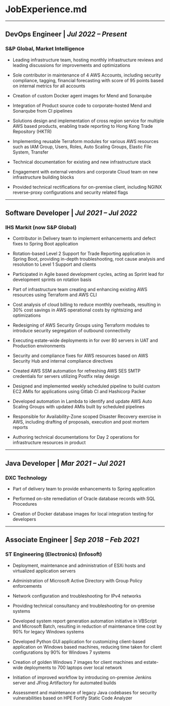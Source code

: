 # JobExperience.md
---

## DevOps Engineer | *Jul 2022 – Present*
### S&P Global, Market Intelligence
-	Leading infrastructure team, hosting monthly infrastructure reviews and leading discussions for improvements and optimizations

-	Sole contributor in maintenance of 4 AWS Accounts, including security compliance, tagging, financial forecasting with score of 95 points based on internal metrics for all accounts

-	Creation of custom Docker agent images for Mend and Sonarqube

-	Integration of Product source code to corporate-hosted Mend and Sonarqube from CI pipelines

-	Solutions design and implementation of cross region service for multiple AWS based products, enabling trade reporting to Hong Kong Trade Repository (HKTR)

-	Implementing reusable Terraform modules for various AWS resources such as IAM Group, Users, Roles, Auto Scaling Groups, Elastic File System, Transfer

-	Technical documentation for existing and new infrastructure stack

-	Engagement with external vendors and corporate Cloud team on new infrastructure building blocks

-	Provided technical rectifications for on-premise client, including NGINX reverse-proxy configurations and security related flags

----

## Software Developer | *Jul 2021 – Jul 2022*
### IHS Markit (now S&P Global)
-	Contributor in Delivery team to implement enhancements and defect fixes to Spring Boot application

-	Rotation-based Level 2 Support for Trade Reporting application in Spring Boot, providing in-depth troubleshooting, root cause analysis and resolution to Level 1 Support and clients

-	Participated in Agile based development cycles, acting as Sprint lead for development sprints on rotation basis

-	Part of infrastructure team creating and enhancing existing AWS resources using Terraform and AWS CLI

-	Cost analysis of cloud billing to reduce monthly overheads, resulting in 30% cost savings in AWS operational costs by rightsizing and optimizations

-	Redesigning of AWS Security Groups using Terraform modules to introduce security segregation of outbound connectivity

-	Executing estate-wide deployments in for over 80 servers in UAT and Production environments

-	Security and compliance fixes for AWS resources based on AWS Security Hub and internal compliance directives

-	Created AWS SSM automation for refreshing AWS SES SMTP credentials for servers utilizing Postfix relay design

-	Designed and implemented weekly scheduled pipeline to build custom EC2 AMIs for applications using Gitlab CI and Hashicorp Packer

-	Developed automation in Lambda to identify and update AWS Auto Scaling Groups with updated AMIs built by scheduled pipelines

-	Responsible for Availability-Zone scoped Disaster Recovery exercise in AWS, including drafting of proposals, execution and post mortem reports

-	Authoring technical documentations for Day 2 operations for infrastructure resources in product

---

## Java Developer | *Mar 2021 – Jul 2021*
### DXC Technology
-	Part of delivery team to provide enhancements to Spring application

-	Performed on-site remediation of Oracle database records with SQL Procedures

-	Creation of Docker database images for local integration testing for developers

---

## Associate Engineer | *Sep 2018 – Feb 2021*
### ST Engineering (Electronics) (Infosoft)
-	Deployment, maintenance and administration of ESXi hosts and virtualized application servers

-	Administration of Microsoft Active Directory with Group Policy enforcements

-	Network configuration and troubleshooting for IPv4 networks

-	Providing technical consultancy and troubleshooting for on-premise systems

-	Developed system report generation automation initiative in VBScript and Microsoft Batch, resulting in reduction of maintenance time cost by 90% for legacy Windows systems

-	Developed Python GUI application for customizing client-based application on Windows based machines, reducing time taken for client configurations by 90% for Windows 7 systems

-	Creation of golden Windows 7 images for client machines and estate-wide deployments to 700 laptops over local network

-	Initiation of improved workflow by introducing on-premise Jenkins server and JFrog Artifactory for automated builds

-	Assessment and maintenance of legacy Java codebases for security vulnerabilities based on HPE Fortify Static Code Analyzer